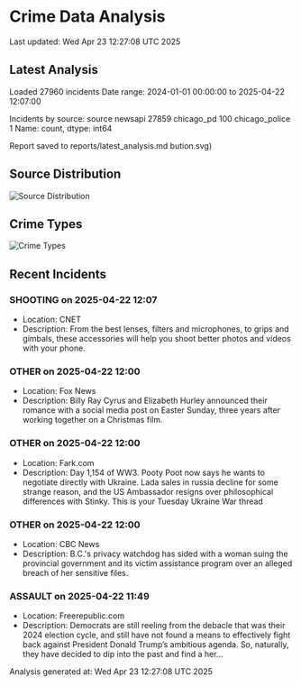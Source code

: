 # Crime Data Analysis
Last updated: Wed Apr 23 12:27:08 UTC 2025

## Latest Analysis

Loaded 27960 incidents
Date range: 2024-01-01 00:00:00 to 2025-04-22 12:07:00

Incidents by source:
source
newsapi           27859
chicago_pd          100
chicago_police        1
Name: count, dtype: int64

Report saved to reports/latest_analysis.md
bution.svg)

## Source Distribution
![Source Distribution](images/source_distribution.svg)

## Crime Types
![Crime Types](images/crime_types.svg)

## Recent Incidents

### SHOOTING on 2025-04-22 12:07
- Location: CNET
- Description: From the best lenses, filters and microphones, to grips and gimbals, these accessories will help you shoot better photos and videos with your phone.


### OTHER on 2025-04-22 12:00
- Location: Fox News
- Description: Billy Ray Cyrus and Elizabeth Hurley announced their romance with a social media post on Easter Sunday, three years after working together on a Christmas film.


### OTHER on 2025-04-22 12:00
- Location: Fark.com
- Description: Day 1,154 of WW3. Pooty Poot now says he wants to negotiate directly with Ukraine. Lada sales in russia decline for some strange reason, and the US Ambassador resigns over philosophical differences with Stinky. This is your Tuesday Ukraine War thread


### OTHER on 2025-04-22 12:00
- Location: CBC News
- Description: B.C.'s privacy watchdog has sided with a woman suing the provincial government and its victim assistance program over an alleged breach of her sensitive files.


### ASSAULT on 2025-04-22 11:49
- Location: Freerepublic.com
- Description: Democrats are still reeling from the debacle that was their 2024 election cycle, and still have not found a means to effectively fight back against President Donald Trump’s ambitious agenda. So, naturally, they have decided to dip into the past and find a her…

Analysis generated at: Wed Apr 23 12:27:08 UTC 2025
